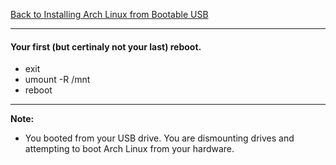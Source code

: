 [Back to Installing Arch Linux from Bootable USB](../01-install-arch-linux.md)
***

#### Your first (but certinaly not your last) reboot. 
* exit
* umount -R /mnt
* reboot

---
__Note:__ 
* You booted from your USB drive.  You are dismounting drives and attempting to
  boot Arch Linux from your hardware.
